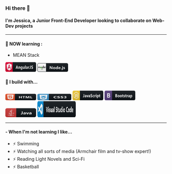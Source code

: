 ### Hi there 👋

#### I'm Jessica, a Junior Front-End Developer looking to collaborate on Web-Dev projects


--- 

#### 🌱 NOW learning :
- MEAN Stack

<p>
  <img src="https://github.com/jessazam/jessazam/blob/main/icons/angular.svg" alt="angular" width="96" height="30">
  <img src="https://github.com/jessazam/jessazam/blob/main/icons/nodejs.svg" alt="nodejs" width="96" height="27">  
</p>


#### 🚧 I build with...

<p>
  <img src="https://github.com/jessazam/jessazam/blob/main/icons/html.svg" alt="html" width="96" height="20">
  
  <img src="https://github.com/jessazam/jessazam/blob/main/icons/css3.svg" alt="css3" width="106" height="20">
  
  <img src="https://github.com/jessazam/jessazam/blob/main/icons/js.svg" alt="js" width="96" height="30">

  <img src="https://github.com/jessazam/jessazam/blob/main/icons/bootstrap.svg" alt="bootstrap" width="96" height="30">

  <img src="https://github.com/jessazam/jessazam/blob/main/icons/java.svg" alt="java" width="96" height="28">
  
  <img src="https://github.com/jessazam/jessazam/blob/main/icons/visualstudio_code.svg" alt="vscode" width="120" height="50">
  
</p>



---

#### - When I'm not learning I like...
- ⚡️  Swimming 
- ⚡️  Watching all sorts of media (Armchair film and tv-show expert!)
- ⚡️  Reading Light Novels and Sci-Fi
- ⚡️  Basketball 
